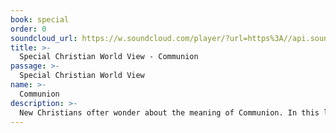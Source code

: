 ```yaml
---
book: special
order: 0
soundcloud_url: https://w.soundcloud.com/player/?url=https%3A//api.soundcloud.com/tracks/
title: >-
  Special Christian World View - Communion
passage: >-
  Special Christian World View
name: >-
  Communion
description: >-
  New Christians ofter wonder about the meaning of Communion. In this lesson Pastor Art shares From Paul's writing in 1Corinthians 11, and explains the meaning of the Christian practice of the Eucharist, Holy Communion or the Lord's Supper.
---
```


